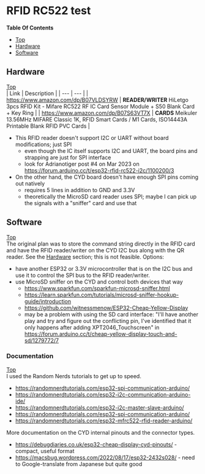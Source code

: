 # RFID RC522 test

**Table Of Contents**
* [Top](#rfid-rc522-test "Top")
* [Hardware](#hardware "Hardware")
* [Software](#software "Software")

## Hardware
[Top](#rfid-rc522-test "Top")<br>
| Link | Description |
| --- | --- |
| https://www.amazon.com/dp/B07VLDSYRW | **READER/WRITER** HiLetgo 3pcs RFID Kit - Mifare RC522 RF IC Card Sensor Module + S50 Blank Card + Key Ring |
| https://www.amazon.com/dp/B07S63VT7X | **CARDS** Meikuler 13.56MHz MIFARE Classic 1K, RFID Smart Cards / M1 Cards, ISO14443A Printable Blank RFID PVC Cards |

- This RFID reader doesn't support I2C or UART without board modifications; just SPI
  - even though the IC itself supports I2C and UART, the board pins and strapping are just for SPI interface
  - look for Adrianotiger post #4 on Mar 2023 on https://forum.arduino.cc/t/esp32-rfid-rc522-i2c/1100200/3
- On the other hand, the CYD board doesn't have enough SPI pins coming out natively
  - requires 5 lines in addition to GND and 3.3V
  - theoretically the MicroSD card reader uses SPI; maybe I can pick up the signals with a "sniffer" card and use that

## Software
[Top](#rfid-rc522-test "Top")<br>
The original plan was to store the command string directly in the RFID card and have the RFID reader/writer on the CYD I2C bus along with the QR reader. See the [Hardware](#hardware "Hardware") section; this is not feasible.
Options:
- have another ESP32 or 3.3V microcontroller that is on the I2C bus and use it to control the SPI bus to the RFID reader/writer.
- use MicroSD sniffer on the CYD and control both devices that way
  - https://www.sparkfun.com/sparkfun-microsd-sniffer.html
  - https://learn.sparkfun.com/tutorials/microsd-sniffer-hookup-guide/introduction
  - https://github.com/witnessmenow/ESP32-Cheap-Yellow-Display
  - may be a problem with using the SD card interface: "I'll have another play and try and figure out the conflicting pin, I've identified that it only happens after adding XPT2046_Touchscreen" in https://forum.arduino.cc/t/cheap-yellow-display-touch-and-sd/1279772/7

### Documentation
[Top](#rfid-rc522-test "Top")<br>
I used the Random Nerds tutorials to get up to speed.
- https://randomnerdtutorials.com/esp32-spi-communication-arduino/
- https://randomnerdtutorials.com/esp32-i2c-communication-arduino-ide/
- https://randomnerdtutorials.com/esp32-i2c-master-slave-arduino/
- https://randomnerdtutorials.com/esp32-spi-communication-arduino/
- https://randomnerdtutorials.com/esp32-mfrc522-rfid-reader-arduino/

More documentation on the CYD internal pinouts and the connector types.
- https://debugdiaries.co.uk/esp32-cheap-display-cyd-pinouts/ - compact, useful format
- https://macsbug.wordpress.com/2022/08/17/esp32-2432s028/ - need to Google-translate from Japanese but quite good
